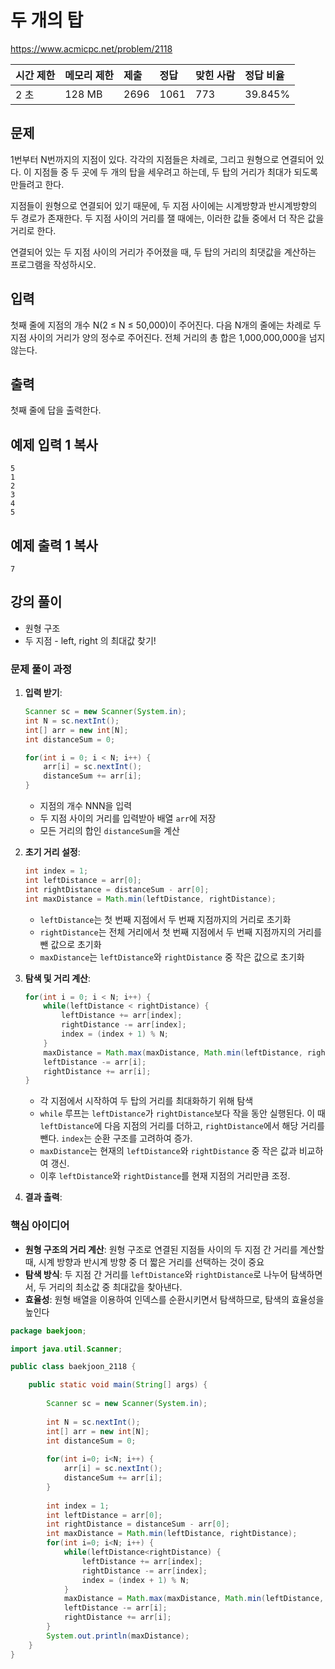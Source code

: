 # 두 개의 탑 

 https://www.acmicpc.net/problem/2118

| 시간 제한 | 메모리 제한 | 제출 | 정답 | 맞힌 사람 | 정답 비율 |
| :-------- | :---------- | :--- | :--- | :-------- | :-------- |
| 2 초      | 128 MB      | 2696 | 1061 | 773       | 39.845%   |

## 문제

1번부터 N번까지의 지점이 있다. 각각의 지점들은 차례로, 그리고 원형으로 연결되어 있다. 이 지점들 중 두 곳에 두 개의 탑을 세우려고 하는데, 두 탑의 거리가 최대가 되도록 만들려고 한다.

지점들이 원형으로 연결되어 있기 때문에, 두 지점 사이에는 시계방향과 반시계방향의 두 경로가 존재한다. 두 지점 사이의 거리를 잴 때에는, 이러한 값들 중에서 더 작은 값을 거리로 한다.

연결되어 있는 두 지점 사이의 거리가 주어졌을 때, 두 탑의 거리의 최댓값을 계산하는 프로그램을 작성하시오.

## 입력

첫째 줄에 지점의 개수 N(2 ≤ N ≤ 50,000)이 주어진다. 다음 N개의 줄에는 차례로 두 지점 사이의 거리가 양의 정수로 주어진다. 전체 거리의 총 합은 1,000,000,000을 넘지 않는다.

## 출력

첫째 줄에 답을 출력한다.

## 예제 입력 1 복사

```
5
1
2
3
4
5
```

## 예제 출력 1 복사

```
7
```



## 강의 풀이

* 원형 구조
* 두 지점 - left, right 의 최대값 찾기!

### 문제 풀이 과정

1. **입력 받기**:

   ```java
   Scanner sc = new Scanner(System.in);  
   int N = sc.nextInt();
   int[] arr = new int[N];
   int distanceSum = 0;
   
   for(int i = 0; i < N; i++) {
       arr[i] = sc.nextInt();
       distanceSum += arr[i];
   }
   ```

   - 지점의 개수 NNN을 입력
   - 두 지점 사이의 거리를 입력받아 배열 `arr`에 저장
   - 모든 거리의 합인 `distanceSum`을 계산

2. **초기 거리 설정**:

   ```java
   int index = 1;
   int leftDistance = arr[0];
   int rightDistance = distanceSum - arr[0];
   int maxDistance = Math.min(leftDistance, rightDistance);
   ```

   - `leftDistance`는 첫 번째 지점에서 두 번째 지점까지의 거리로 초기화
   - `rightDistance`는 전체 거리에서 첫 번째 지점에서 두 번째 지점까지의 거리를 뺀 값으로 초기화
   - `maxDistance`는 `leftDistance`와 `rightDistance` 중 작은 값으로 초기화

3. **탐색 및 거리 계산**:

   ```java
   for(int i = 0; i < N; i++) {
       while(leftDistance < rightDistance) {
           leftDistance += arr[index];
           rightDistance -= arr[index];
           index = (index + 1) % N;
       }
       maxDistance = Math.max(maxDistance, Math.min(leftDistance, rightDistance));
       leftDistance -= arr[i];
       rightDistance += arr[i];
   }
   ```

   - 각 지점에서 시작하여 두 탑의 거리를 최대화하기 위해 탐색
   - `while` 루프는 `leftDistance`가 `rightDistance`보다 작을 동안 실행된다. 이 때 `leftDistance`에 다음 지점의 거리를 더하고, `rightDistance`에서 해당 거리를 뺀다. `index`는 순환 구조를 고려하여 증가.
   - `maxDistance`는 현재의 `leftDistance`와 `rightDistance` 중 작은 값과 비교하여 갱신.
   - 이후 `leftDistance`와 `rightDistance`를 현재 지점의 거리만큼 조정.

4. **결과 출력**:

### 핵심 아이디어

- **원형 구조의 거리 계산**: 원형 구조로 연결된 지점들 사이의 두 지점 간 거리를 계산할 때, 시계 방향과 반시계 방향 중 더 짧은 거리를 선택하는 것이 중요
- **탐색 방식**: 두 지점 간 거리를 `leftDistance`와 `rightDistance`로 나누어 탐색하면서, 두 거리의 최소값 중 최대값을 찾아낸다.
- **효율성**: 원형 배열을 이용하여 인덱스를 순환시키면서 탐색하므로, 탐색의 효율성을 높인다

```java
package baekjoon;

import java.util.Scanner;

public class baekjoon_2118 {

	public static void main(String[] args) {
		
		Scanner sc = new Scanner(System.in);	
		
		int N = sc.nextInt();
		int[] arr = new int[N];
		int distanceSum = 0;
		
		for(int i=0; i<N; i++) {
			arr[i] = sc.nextInt();
			distanceSum += arr[i];
		}
					
		int index = 1;
		int leftDistance = arr[0];
		int rightDistance = distanceSum - arr[0];
		int maxDistance = Math.min(leftDistance, rightDistance);
		for(int i=0; i<N; i++) {
			while(leftDistance<rightDistance) {
				leftDistance += arr[index];
				rightDistance -= arr[index];
				index = (index + 1) % N;
			}
			maxDistance = Math.max(maxDistance, Math.min(leftDistance, rightDistance));
			leftDistance -= arr[i];
	        rightDistance += arr[i];
		}
		System.out.println(maxDistance);
	}
}
```

